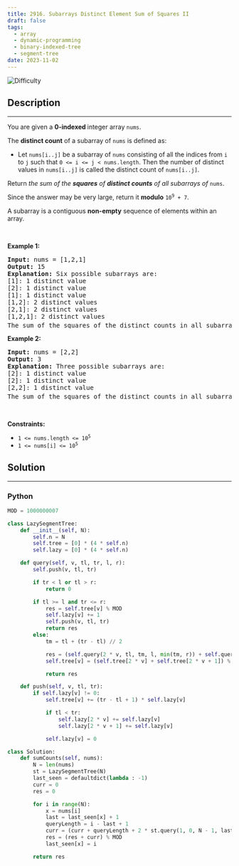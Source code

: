```yaml
---
title: 2916. Subarrays Distinct Element Sum of Squares II
draft: false
tags: 
  - array
  - dynamic-programming
  - binary-indexed-tree
  - segment-tree
date: 2023-11-02
---
```


![Difficulty](https://img.shields.io/badge/Difficulty-Hard-blue.svg)

## Description

---
<p>You are given a <strong>0-indexed </strong>integer array <code>nums</code>.</p>

<p>The <strong>distinct count</strong> of a subarray of <code>nums</code> is defined as:</p>

<ul>
	<li>Let <code>nums[i..j]</code> be a subarray of <code>nums</code> consisting of all the indices from <code>i</code> to <code>j</code> such that <code>0 &lt;= i &lt;= j &lt; nums.length</code>. Then the number of distinct values in <code>nums[i..j]</code> is called the distinct count of <code>nums[i..j]</code>.</li>
</ul>

<p>Return <em>the sum of the <strong>squares</strong> of <strong>distinct counts</strong> of all subarrays of </em><code>nums</code>.</p>

<p>Since the answer may be very large, return it <strong>modulo</strong> <code>10<sup>9</sup> + 7</code>.</p>

<p>A subarray is a contiguous <strong>non-empty</strong> sequence of elements within an array.</p>

<p>&nbsp;</p>
<p><strong>Example 1:</strong></p>

<pre>
<strong>Input:</strong> nums = [1,2,1]
<strong>Output:</strong> 15
<strong>Explanation:</strong> Six possible subarrays are:
[1]: 1 distinct value
[2]: 1 distinct value
[1]: 1 distinct value
[1,2]: 2 distinct values
[2,1]: 2 distinct values
[1,2,1]: 2 distinct values
The sum of the squares of the distinct counts in all subarrays is equal to 1<sup>2</sup> + 1<sup>2</sup> + 1<sup>2</sup> + 2<sup>2</sup> + 2<sup>2</sup> + 2<sup>2</sup> = 15.
</pre>

<p><strong>Example 2:</strong></p>

<pre>
<strong>Input:</strong> nums = [2,2]
<strong>Output:</strong> 3
<strong>Explanation:</strong> Three possible subarrays are:
[2]: 1 distinct value
[2]: 1 distinct value
[2,2]: 1 distinct value
The sum of the squares of the distinct counts in all subarrays is equal to 1<sup>2</sup> + 1<sup>2</sup> + 1<sup>2</sup> = 3.</pre>

<p>&nbsp;</p>
<p><strong>Constraints:</strong></p>

<ul>
	<li><code>1 &lt;= nums.length &lt;= 10<sup>5</sup></code></li>
	<li><code>1 &lt;= nums[i] &lt;= 10<sup>5</sup></code></li>
</ul>


## Solution

---
### Python
``` py title='subarrays-distinct-element-sum-of-squares-ii'
MOD = 1000000007

class LazySegmentTree:
    def __init__(self, N):
        self.n = N
        self.tree = [0] * (4 * self.n)
        self.lazy = [0] * (4 * self.n)

    def query(self, v, tl, tr, l, r):
        self.push(v, tl, tr)

        if tr < l or tl > r:
            return 0

        if tl >= l and tr <= r:
            res = self.tree[v] % MOD
            self.lazy[v] += 1
            self.push(v, tl, tr)
            return res
        else:
            tm = tl + (tr - tl) // 2

            res = (self.query(2 * v, tl, tm, l, min(tm, r)) + self.query(2 * v + 1, tm + 1, tr, max(tm + 1, l), r)) % MOD
            self.tree[v] = (self.tree[2 * v] + self.tree[2 * v + 1]) % MOD

            return res

    def push(self, v, tl, tr):
        if self.lazy[v] != 0:
            self.tree[v] += (tr - tl + 1) * self.lazy[v]

            if tl < tr:
                self.lazy[2 * v] += self.lazy[v]
                self.lazy[2 * v + 1] += self.lazy[v]

            self.lazy[v] = 0

class Solution:
    def sumCounts(self, nums):
        N = len(nums)
        st = LazySegmentTree(N)
        last_seen = defaultdict(lambda : -1)
        curr = 0
        res = 0

        for i in range(N):
            x = nums[i]
            last = last_seen[x] + 1
            queryLength = i - last + 1
            curr = (curr + queryLength + 2 * st.query(1, 0, N - 1, last, i)) % MOD
            res = (res + curr) % MOD
            last_seen[x] = i

        return res


```

